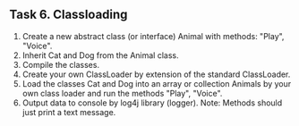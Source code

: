 ## Task 6. Classloading
1. Create a new abstract class (or interface) Animal with methods: &quot;Play&quot;, &quot;Voice&quot;. 
2. Inherit Cat and Dog from the Animal class. 
3. Compile the classes.
4. Create your own ClassLoader by extension of the standard ClassLoader. 
5. Load the classes Cat and Dog into an array or collection Animals by your own class 
loader and run the methods &quot;Play&quot;, &quot;Voice&quot;. 
6. Output data to console by log4j library (logger). 
Note: Methods should just print a text message.